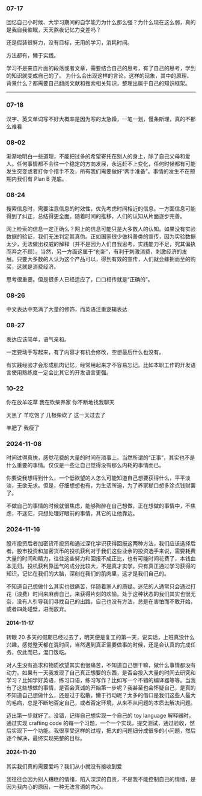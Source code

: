 ### 07-17

回忆自己小时候、大学习期间的自学能力为什么那么强？为什么现在这么弱，真的是我自我催眠，天天熬夜记忆力变差吗？

还是假装很努力，没有目标，无用的学习，消耗时间。

方法都有，懒于实践。


学习不是来自片面的段落或者文章，需要结合自己的思考，有了自己的思考，学到的知识就变成自己的了。
为什么会出现这样的言论，这样的现象，其中的原理、背景什么？都需要自己翻阅文献和搜索相关知识，整理出属于自己的知识框架。

---


### 07-18

汉字、英文单词写不好大概率是因为写的太急躁，一笔一划，慢条斯理，真的不那么难看


### 08-02

渐渐地明白一些道理，不能把过多的希望寄托在别人的身上，除了自己父母和爱人。任何事情都不会往一个稳定的方向发展，永远赶不上变化，任何时候都有可能发生突变或者打你个措手不及，所有我们需要做好“两手准备”。事情的发生不在预期内我们有 Plan B 兜底。

### 08-24

搜索信息时，需要注意信息的时效性，优先考虑时间相近的信息。一方面信息可能得到了纠正，总结得更全面。随着时间的推移，人们的认知从片面逐步完善。

网上检索的信息一定正确么？网上的信息可能只是大多数人的认知。如果没有实验数据的验证，我们无法判定其真伪。正如国家很少做科普类的宣传，因为实验数据太少，无法做出权威的解释（并不是因为人们自我思考，实践能力不足，究其偏执而弃之不顾）。当然，另一方面这属于“创新”，有利于刺激消费，刺激经济的发展。只要大多数的人认为这个产品可以，得到有效的宣传，人们就会蜂拥而至的购买，这就是消费经济。

思考很重要。但是很多人已经适应了，口口相传就是“正确的”。

### 08-26

中文表达中充满了大量的修饰，而英语注重逻辑表达


### 08-27

表达应该简单，语气亲和。

一定要动手写起来，有了内容才有机会修改，空想最后什么也没有。

有实践经验才会形成肌肉记忆，经常用起来才不容易忘记。比如本职工作的开发语言使用熟练度一定会比其它的开发语言更强。


### 10-22

你在放羊吃草
我在砍柴养家
你不断地找我聊天

天黑了
羊吃饱了
几根柴砍了
这一天过去了

羊肥了
我瘦了


### 2024-11-08

时间过得真快，感觉花费的大量的时间在琐事上。当然所谓的“正事”，其实也不是什么重要的事情。仅仅是一些让自己觉得没有那么内耗的事情而已。

你要说我想得到什么，一个低欲望的人怎么可能知道自己想要获得什么，平平淡淡，无欲无求。但是，仔细想想也有，为生活所迫，为了养家糊口想多涂点钱财罢了。

不做自己的事情的时候就很焦虑，能够陶醉在自己想做，正在想做的事情中，不焦虑，不迷茫，只想处理好眼前的事情，其它的让他靠边。


### 2024-11-16

股市投资后者加密货币投资和通过深化学识获得回报这两种方法，我们应该选择后者。股市投资和加密货币的投机获利对于我们这些业余的投资选手来说，需要耗费大量的时间和精力，往往这些努力和回报不成正比，也有可能时间花费了，本钱血本无归。投机获利靠运气的成分比较大，不是真才实学。只有真正通过学习获得的知识，记忆在我们的大脑，深刻在我们的肌肉里，这才是我们自己的。

不知道自己想做什么其实也很痛苦，伴随着家人的质疑。迷茫的人通常只会通过打花（浪费）时间来麻痹自己，来获得片刻的欢愉。处于这种状态的我们其实也很无奈，没有人引导我们寻找自己的出路，自己也没有方法，总是在害怕而不敢开始，或者四处碰壁，进而放弃。

#### 2014-11-17

转眼 20 多天的假期已经过去了，明天便是复工的第一天，说实话，上班真没什么兴趣，感觉整天都在混时间，当然遇到真正需要做事的时候，还是会认真的完成任务，仅此而已，混口饭吃。

对人生没有追求和物质欲望其实也很痛苦，不知道自己想干嘛，做什么事情都没有动力。如果有一天我发现了自己真正想要的东西，是否会投入大量的时间去研究和学习？比如学好英语，练习口语，练习写作？比如写一个不错的编译器等等。当我有了这些想做的事情，是否会真诚的开始第一步呢？我甚至也会怀疑自己，是真的不知道自己想做什么，还是过于松散，懒于行动呢？太多的借口是我们这些人最大的毛病，总是不断地否定自己，或者否定环境，从来不从问题的本质去解决问题。

迈出第一步就好了。没错，记得自己想实现一个自己的 toy language 解释器时，通过实现 crafting code 的每一个习题，一个一个实现，提交测试，通过验收，然后实现下一个功能。我很享受这样的过程，把大的问题细分成很多的小问题，然后逐个解决，最终实现完整的目标。


#### 2024-11-20

其实我们真的需要爱吗？我们从小就没有接收到爱

我往往会因为别人糟糕的情绪，陷入深深的自责，不是我不能控制自己的情绪，是因为我内心的原因，一种无法言语的内心。